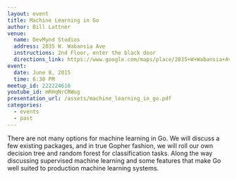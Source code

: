 ```yaml
---
layout: event
title: Machine Learning in Go
author: Bill Lattner
venue:
  name: DevMynd Studios
  address: 2035 W. Wabansia Ave
  instructions: 2nd Floor, enter the black door
  directions_link: https://www.google.com/maps/place/2035+W+Wabansia+Ave,+Chicago,+IL+60647/@41.9120576,-87.6789658,17z
event:
  date: June 8, 2015
  time: 6:30 PM
meetup_id: 222224616
youtube_id: mRHqNrCRWug
presentation_url: /assets/machine_learning_in_go.pdf
categories:
  - events
  - past
---
```

There are not many options for machine learning in Go.
We will discuss a few existing packages, and in true Gopher fashion,
we will roll our own decision tree and random forest for classification tasks. 
Along the way discussing supervised machine learning and some features that make 
Go well suited to production machine learning systems.
